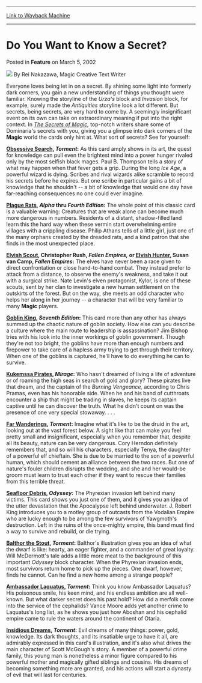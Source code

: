 
---
[Link to Wayback Machine](https://web.archive.org/web/20201022152955/https://magic.wizards.com/en/articles/archive/feature/do-you-want-know-secret-2002-03-05)

[_metadata_:wayback_url]:- "https://magic.wizards.com/en/articles/archive/feature/do-you-want-know-secret-2002-03-05"
[_metadata_:wayback_raw_url]:- "https://web.archive.org/web/20201022152955id_/https://magic.wizards.com/en/articles/archive/feature/do-you-want-know-secret-2002-03-05"
[_metadata_:wayback_capture_timestamp]:- "2020-10-22 15:29:55+00:00"
[_metadata_:description]:- "Everyone loves being let in on a secret. By shining some light into formerly dark corners, you gain a new understanding of things you thought were familiar. Knowing the storyline of the Urza's block and Invasion block, for example, surely made the Antiquities storyline look a lot different. But secrets, being secrets, are very hard to come by. A seemingly insignificant event on its own can take on extraordinary meaning if put into the right context."
[_metadata_:generator]:- "Drupal 7 (http://drupal.org)"
---


Do You Want to Know a Secret?
=============================



 Posted in **Feature**
 on March 5, 2002 






![](https://media.magic.wizards.com/styles/auth_small/public/generic-avatar-150_331.png)
By Rei Nakazawa, Magic Creative Text Writer











Everyone loves being let in on a secret. By shining some light into formerly dark corners, you gain a new understanding of things you thought were familiar. Knowing the storyline of the *Urza's* block and *Invasion* block, for example, surely made the *Antiquities* storyline look a lot different. But secrets, being secrets, are very hard to come by. A seemingly insignificant event on its own can take on extraordinary meaning if put into the right context. In *[The Secrets of Magic](http://archive.wizards.com/catalog/product.asp?88552),* top-notch writers share some of Dominaria's secrets with you, giving you a glimpse into dark corners of the **Magic** world the cards only hint at. What sort of secrets? See for yourself:

**[Obsessive Search](http://gatherer.wizards.com/Pages/Card/Details.aspx?name=Obsessive+Search), *Torment*:** As this card amply shows in its art, the quest for knowledge can pull even the brightest mind into a power hunger rivaled only by the most selfish black mages. Paul B. Thompson tells a story of what may happen when that fever gets a grip. During the long *Ice Age*, a powerful wizard is dying. Scribes and rival wizards alike scramble to record his secrets before he expires. But one scribe in particular gains a bit of knowledge that he shouldn't -- a bit of knowledge that would one day have far-reaching consequences no one could ever imagine.

**[Plague Rats](http://gatherer.wizards.com/Pages/Card/Details.aspx?name=Plague+Rats), *Alpha* thru *Fourth Edition*:** The whole point of this classic card is a valuable warning: Creatures that are weak alone can become much more dangerous in numbers. Residents of a distant, shadow-filled land learn this the hard way when these vermin start overwhelming entire villages with a crippling disease. Philip Athans tells of a little girl, just one of the many orphans created by the dreaded rats, and a kind patron that she finds in the most unexpected place.

**[Elvish Scout](http://gatherer.wizards.com/Pages/Card/Details.aspx?name=Elvish+Scout), Christopher Rush, *Fallen Empires,* or [Elvish Hunter](http://gatherer.wizards.com/Pages/Card/Details.aspx?name=Elvish+Hunter), Susan van Camp, *Fallen Empires*:** The elves have never been a race given to direct confrontation or close hand-to-hand combat. They instead prefer to attack from a distance, to observe the enemy's weakness, and take it out with a surgical strike. Nate Levin's elven protagonist, Kylor, is one of these scouts, sent by her clan to investigate a new human settlement on the outskirts of the forest. But on the way, she meets an odd character who helps her along in her journey -- a character that will be very familiar to many **Magic** players.

**[Goblin King](http://gatherer.wizards.com/Pages/Card/Details.aspx?name=Goblin+King), *Seventh Edition*:** This card more than any other has always summed up the chaotic nature of goblin society. How else can you describe a culture where the main route to leadership is assassination? Jim Bishop tries with his look into the inner workings of goblin government. Though they're not too bright, the goblins have more than enough numbers and firepower to take care of a hapless army trying to get through their territory. When one of the goblins is captured, he'll have to do everything he can to survive.

**[Kukemssa Pirates](http://gatherer.wizards.com/Pages/Card/Details.aspx?name=Kukemssa+Pirates), *Mirage*:** Who hasn't dreamed of living a life of adventure or of roaming the high seas in search of gold and glory? These pirates live that dream, and the captain of the *Burning Vengeance,* according to Chris Pramas, even has his honorable side. When he and his band of cutthroats encounter a ship that might be trading in slaves, he keeps its captain captive until he can discover the truth. What he didn't count on was the presence of one very special stowaway. . . .

**[Far Wanderings](http://gatherer.wizards.com/Pages/Card/Details.aspx?name=Far+Wanderings), *Torment*:** Imagine what it's like to be the druid in the art, looking out at the vast forest below. A sight like that can make you feel pretty small and insignificant, especially when you remember that, despite all its beauty, nature can be very dangerous. Cory Herndon definitely remembers that, and so will his characters, especially Tenya, the daughter of a powerful elf chieftain. She is due to be married to the son of a powerful human, which should cement an alliance between the two races. But one of nature's fouler children disrupts the wedding, and she and her would-be groom must learn to trust each other if they want to rescue their families from this terrible threat.

**[Seafloor Debris](http://gatherer.wizards.com/Pages/Card/Details.aspx?name=Seafloor+Debris), *Odyssey*:** The Phyrexian invasion left behind many victims. This card shows you just one of them, and it gives you an idea of the utter devastation that the Apocalypse left behind underwater. J. Robert King introduces you to a motley group of outcasts from the Vodalian Empire who are lucky enough to be among the few survivors of Yawgmoth's destruction. Left in the ruins of the once-mighty empire, this band must find a way to survive and rebuild, or die trying.

**[Balthor the Stout](http://gatherer.wizards.com/Pages/Card/Details.aspx?name=Balthor+the+Stout), *Torment*:** Balthor's illustration gives you an idea of what the dwarf is like: hearty, an eager fighter, and a commander of great loyalty. Will McDermott's tale adds a little more meat to the background of this important *Odyssey* block character. When the Phyrexian invasion ends, most survivors return home to pick up the pieces. One dwarf, however, finds he cannot. Can he find a new home among a strange people?

**[Ambassador Laquatus](http://gatherer.wizards.com/Pages/Card/Details.aspx?name=Ambassador+Laquatus), *Torment*:** Think you know Ambassador Laquatus? His poisonous smile, his keen mind, and his endless ambition are all well-known. But what darker secret does his past hold? How did a merfolk come into the service of the cephalids? Vance Moore adds yet another crime to Laquatus's long list, as he shows you just how Aboshan and his cephalid empire came to rule the waters around the continent of Otaria.

**[Insidious Dreams](http://gatherer.wizards.com/Pages/Card/Details.aspx?name=Insidious+Dreams), *Torment*:** Evil dreams of many things: power, gold, knowledge. Its dark thoughts, and its insatiable urge to have it all, are admirably expressed in this card's illustration, and it's also what drives the main character of Scott McGough's story. A member of a powerful crime family, this young man is nonetheless a minor figure compared to his powerful mother and magically gifted siblings and cousins. His dreams of becoming something more are granted, and his actions will start a dynasty of evil that will last for centuries.







